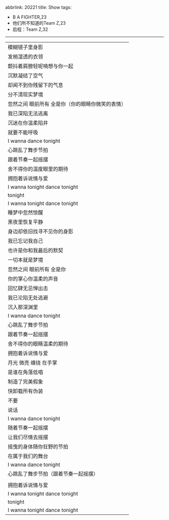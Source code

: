 abbrlink: 20221
title: Show
tags:
  - B A FIGHTER,23
  - 他们所不知道的Team Z,23
  - 启程：Team Z,32
---
||
|--|
|模糊镜子里身影|
|发梢湿透的衣领|
|颤抖着肩膀轻呢喃想与你一起|
|沉默凝结了空气|
|却闻不到你残留下的气息|
|分不清现实梦境|
|忽然之间 眼前所有 全是你（你的眼睛你微笑的表情）|
|我已深陷无法逃离|
|沉迷在你温柔陷井|
|就要不能呼吸|
|I wanna dance tonight|
|心跳乱了舞步节拍|
|跟着节奏一起摇摆|
|舍不得你的温度眼里的期待|
|拥抱着诉说情与爱|
|I wanna tonight dance tonight|
|tonight|
|I wanna tonight dance tonight|
|睡梦中忽然惊醒|
|黑夜里恢复平静|
|身边却依旧找寻不见你的身影|
|我已忘记我自己|
|也许是你和我最后的默契|
|一切本就是梦境|
|忽然之间 眼前所有 全是你|
|你的掌心你温柔的声音|
|回忆肆无忌惮出击|
|我已沦陷无处逃避|
|沉入那深渊里|
|I wanna dance tonight|
|心跳乱了舞步节拍|
|跟着节奏一起摇摆|
|舍不得你的眼睛温柔的期待|
|拥抱着诉说情与爱|
|月光 微亮 缠绕 在手掌|
|是谁在角落低唱|
|制造了完美假象|
|快卸载所有伪装|
|不要|
|说话|
|I wanna dance tonight|
|随着节奏一起摇摆|
|让我们尽情去摇摆|
|摇曳的身体随你狂野的节拍|
|在属于我们的舞台|
|I wanna dance tonight|
|心跳乱了舞步节拍（跟着节奏一起摇摆）|
|      |
|拥抱着诉说情与爱|
|I wanna tonight dance tonight|
|tonight|
|I wanna tonight dance tonight|